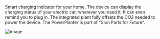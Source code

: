 Smart charging indicator for your home. The device can display the charging status of your electric car, wherever you need it. It can even remind you to plug in.
The integrated plant fully offsets the CO2 needed to power the device. The PowerPlanter is part of "Sion Parts for Future".

![image](https://user-images.githubusercontent.com/59058909/122737671-95c10080-d281-11eb-8ca6-2df7e1bd790f.png)

